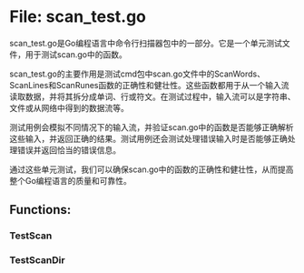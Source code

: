 # File: scan_test.go

scan_test.go是Go编程语言中命令行扫描器包中的一部分。它是一个单元测试文件，用于测试scan.go中的函数。

scan_test.go的主要作用是测试cmd包中scan.go文件中的ScanWords、ScanLines和ScanRunes函数的正确性和健壮性。这些函数都用于从一个输入流读取数据，并将其拆分成单词、行或符文。在测试过程中，输入流可以是字符串、文件或从网络中得到的数据流等。

测试用例会模拟不同情况下的输入流，并验证scan.go中的函数是否能够正确解析这些输入，并返回正确的结果。测试用例还会测试处理错误输入时是否能够正确处理错误并返回恰当的错误信息。

通过这些单元测试，我们可以确保scan.go中的函数的正确性和健壮性，从而提高整个Go编程语言的质量和可靠性。

## Functions:

### TestScan





### TestScanDir





